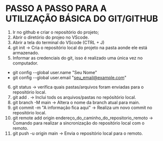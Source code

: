 # PASSO A PASSO PARA A UTILIZAÇÃO BÁSICA DO GIT/GITHUB

1. Ir no github e criar o repositório do projeto;
2. Abrir o diretório do projeo no VScode.
3. Abrir a tela do terminal do VScode (CTRL + J)
4. git init -> Cria o repositório local do projeto na pasta aonde ele está armazenado.
5. Informar as credenciais do git, isso é realizado uma única vez no computador.
-   git config --global user.name "Seu Nome"
-   git config --global user.email "seu_email@example.com"
6. git status -> verifica quais pastas/arquivos foram enviadas para o repositório local.
7. git add . -> Inclui tods os arquivos/pastas no repósitório local.
8. git branch -M main -> Altera o nome da branch atual para main.
9. git commit -m "A informação fica aqui" -> Realiza um novo commit no repositório local.
10. git remote add origin endereço_do_caminho_do_repositorio_remoto -> Comando para realizar a sincronização do repositório local com o remoto.
11. git push -u origin main -> Envia o repositório local para o remoto.
